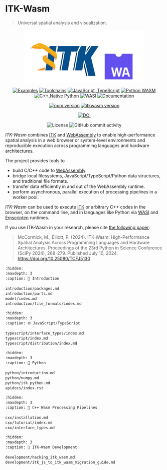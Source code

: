 ITK-Wasm
========

> Universal spatial analysis and visualization.

<div align="center">

![itk-wasm](_static/itk-webassembly.png)

[![Examples](https://github.com/InsightSoftwareConsortium/ITK-Wasm/actions/workflows/examples.yml/badge.svg)](https://github.com/InsightSoftwareConsortium/ITK-Wasm/actions/workflows/examples.yml) [![Toolchains](https://github.com/InsightSoftwareConsortium/ITK-Wasm/actions/workflows/toolchains.yml/badge.svg)](https://github.com/InsightSoftwareConsortium/ITK-Wasm/actions/workflows/toolchains.yml) [![JavaScript, TypeScript](https://github.com/InsightSoftwareConsortium/ITK-Wasm/actions/workflows/javascript-typescript.yml/badge.svg)](https://github.com/InsightSoftwareConsortium/ITK-Wasm/actions/workflows/javascript-typescript.yml) [![Python WASM](https://github.com/InsightSoftwareConsortium/ITK-Wasm/actions/workflows/python-wasm.yml/badge.svg)](https://github.com/InsightSoftwareConsortium/ITK-Wasm/actions/workflows/python-wasm.yml) [![C++,Native Python](https://github.com/InsightSoftwareConsortium/ITK-Wasm/actions/workflows/cxx-python.yml/badge.svg)](https://github.com/InsightSoftwareConsortium/ITK-Wasm/actions/workflows/cxx-python.yml) [![WASI](https://github.com/InsightSoftwareConsortium/ITK-Wasm/actions/workflows/wasi.yml/badge.svg)](https://github.com/InsightSoftwareConsortium/ITK-Wasm/actions/workflows/wasi.yml) [![Documentation](https://github.com/InsightSoftwareConsortium/ITK-Wasm/actions/workflows/documentation.yml/badge.svg)](https://github.com/InsightSoftwareConsortium/ITK-Wasm/actions/workflows/documentation.yml)

[![npm version](https://badge.fury.io/js/itk-wasm.svg)](https://www.npmjs.com/package/itk-wasm)
[![itkwasm version](https://badge.fury.io/py/itkwasm.svg)](https://pypi.org/project/itkwasm/)

[![DOI](https://zenodo.org/badge/45812381.svg)](https://zenodo.org/badge/latestdoi/45812381)

![License](https://img.shields.io/github/license/InsightSoftwareConsortium/ITK-Wasm) ![GitHub commit activity](https://img.shields.io/github/commit-activity/y/InsightSoftwareConsortium/ITK-Wasm)
</div>

*ITK-Wasm* combines [ITK](https://www.itk.org/) and [WebAssembly](https://webassembly.org/) to enable high-performance spatial analysis in a web browser or system-level environments and reproducible execution across programming languages and hardware architectures.

The project provides tools to

- build C/C++ code to [WebAssembly](https://webassembly.org/).
- bridge local filesystems, JavaScript/TypeScript/Python data structures, and traditional file formats.
- transfer data efficiently in and out of the WebAssembly runtime.
- perform asynchronous, parallel execution of processing pipelines in a worker pool.

*ITK-Wasm* can be used to execute [ITK](https://www.itk.org/) or arbitrary C++ codes in the browser, on the command line, and in languages like Python via [WASI](https://wasi.dev/) and [Emscripten](https://emscripten.org) runtimes.

If you use ITK-Wasm in your research, please cite [the following paper](https://doi.org/10.25080/TCFJ5130):

> McCormick, M., Elliott, P. (2024).
  ITK-Wasm: High-Performance Spatial Analysis Across Programming Languages and Hardware Architectures.
  Proceedings of the 23rd Python in Science Conference (SciPy 2024), 268-279.
  Published July 10, 2024. https://doi.org/10.25080/TCFJ5130

```{toctree}
:hidden:
:maxdepth: 3
:caption: 👋 Introduction

introduction/packages.md
introduction/parts.md
model/index.md
introduction/file_formats/index.md
```

```{toctree}
:hidden:
:maxdepth: 3
:caption: 🌐 JavaScript/TypeScript

typescript/interface_types/index.md
typescript/index.md
typescript/distribution/index.md
```

```{toctree}
:hidden:
:maxdepth: 3
:caption: 🐍 Python

python/introduction.md
python/numpy.md
python/itk_python.md
apidocs/index.rst
```

```{toctree}
:hidden:
:maxdepth: 3
:caption: 📖 C++ Wasm Processing Pipelines

cxx/installation.md
cxx/tutorial/index.md
cxx/interface_types.md
```

```{toctree}
:hidden:
:maxdepth: 3
:caption: 🔨 ITK-Wasm Development

development/hacking_itk_wasm.md
development/itk_js_to_itk_wasm_migration_guide.md
```
